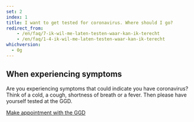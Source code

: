 ```yaml
---
set: 2
index: 1
title: I want to get tested for coronavirus. Where should I go?
redirect_from: 
    - /en/faq/7-ik-wil-me-laten-testen-waar-kan-ik-terecht
    - /en/faq/1-4-ik-wil-me-laten-testen-waar-kan-ik-terecht
whichversion:
  - 0g
---
```

## When experiencing symptoms
Are you experiencing symptoms that could indicate you have coronavirus? Think of a cold, a cough, shortness of breath or a fever. Then please have yourself tested at the GGD.

<a href="https://www.coronatest.nl"  rel="noopener noreferrer" target="_blank" class="btn btn--cta" hreflang="nl">Make appointment<span class="screen-reader-text"> with the GGD</span></a>

